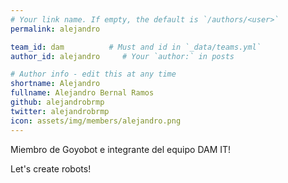 ```yaml
---
# Your link name. If empty, the default is `/authors/<user>`
permalink: alejandro

team_id: dam          # Must and id in `_data/teams.yml`
author_id: alejandro     # Your `author:` in posts

# Author info - edit this at any time
shortname: Alejandro
fullname: Alejandro Bernal Ramos
github: alejandrobrmp
twitter: alejandrobrmp
icon: assets/img/members/alejandro.png
---
```


Miembro de Goyobot e integrante del equipo DAM IT!
  
Let's create robots!
